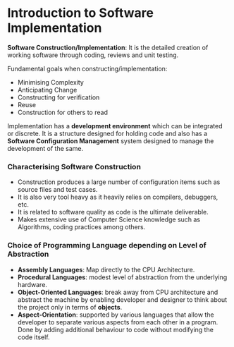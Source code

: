 # Introduction to Software Implementation

**Software Construction/Implementation**: It is the detailed creation of working software through coding, reviews and unit testing.

Fundamental goals when constructing/implementation:

- Minimising Complexity
- Anticipating Change
- Constructing for verification
- Reuse
- Construction for others to read

Implementation has a **development environment** which can be integrated or discrete. It is a structure designed for holding code and also has a **Software Configuration Management** system designed to manage the development of the same.

### Characterising Software Construction

- Construction produces a large number of configuration items such as source files and test cases.
- It is also very tool heavy as it heavily relies on compilers, debuggers, etc.
- It is related to software quality as code is the ultimate deliverable.
- Makes extensive use of Computer Science knowledge such as Algorithms, coding practices among others.

### Choice of Programming Language depending on Level of Abstraction

- **Assembly Languages**: Map directly to the CPU Architecture.
- **Procedural Languages**: modest level of abstraction from the underlying hardware.
- **Object-Oriented Languages**: break away from CPU architecture and abstract the machine by enabling developer and designer to think about the project only in terms of **objects**.
- **Aspect-Orientation**: supported by various languages that allow the developer to separate various aspects from each other in a program. Done by adding additional behaviour to code without modifying the code itself.

